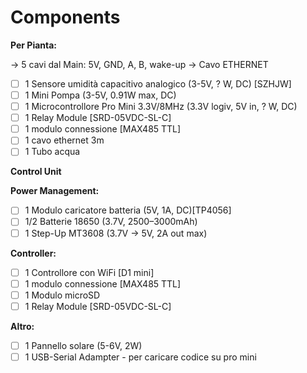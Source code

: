 # Components
**Per Pianta:**  

  → 5 cavi dal Main: 5V, GND, A, B, wake-up -> Cavo ETHERNET
- [ ]  1 Sensore umidità capacitivo analogico (3-5V, ? W, DC) [SZHJW]
- [ ]  1 Mini Pompa (3-5V, 0.91W max, DC)
- [ ]  1 Microcontrollore Pro Mini 3.3V/8MHz (3.3V logiv, 5V in, ? W, DC)
- [ ]  1 Relay Module [SRD-05VDC-SL-C]
- [ ]  1 modulo connessione [MAX485 TTL] 
- [ ]  1 cavo ethernet 3m
- [ ]  1 Tubo acqua 

**Control Unit**

**Power Management:**

- [ ]  1 Modulo caricatore batteria (5V, 1A, DC)[TP4056]
- [ ]  1/2 Batterie 18650  (3.7V, 2500–3000mAh)
- [ ]  1 Step-Up MT3608 (3.7V → 5V, 2A out max)

**Controller:**

- [ ]  1 Controllore con WiFi [D1 mini]
- [ ]  1 modulo connessione [MAX485 TTL] 
- [ ]  1 Modulo microSD
- [ ]  1 Relay Module [SRD-05VDC-SL-C]

**Altro:**

- [ ]  1 Pannello solare (5-6V, 2W)
- [ ]  1 USB-Serial Adampter - per caricare codice su pro mini
